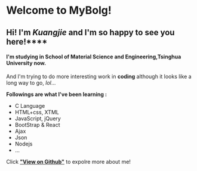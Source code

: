 # Welcome to MyBolg!

## Hi! I'm *Kuangjie* and I'm so happy to see you here!****

#### I'm studying in **School of Material Science and Engineering,Tsinghua University** now.

And I'm trying to do more interesting work in **coding** although it looks like a long way to go, *lol*...

**Followings are what I've been learning :**

* C Language
* HTML+css, XTML
* JavaScript, jQuery
* BootStrap & React
* Ajax
* Json
* Nodejs
* ...

Click [**"View on Github"**](https://github.com/KuangJie7) to expolre more about me!
